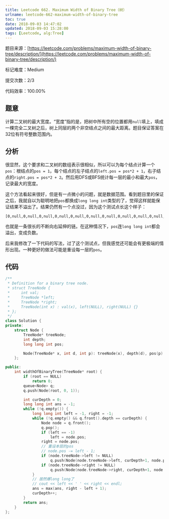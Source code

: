 ```yaml
---
title: Leetcode 662. Maximum Width of Binary Tree（树）
urlname: leetcode-662-maximum-width-of-binary-tree
toc: true
date: 2018-09-03 14:47:02
updated: 2018-09-03 15:28:00
tags: [Leetcode, alg:Tree]
---
```


题目来源：[https://leetcode.com/problems/maximum-width-of-binary-tree/description/](https://leetcode.com/problems/maximum-width-of-binary-tree/description/)

标记难度：Medium

提交次数：2/3

代码效率：100.00%

## 题意

计算二叉树的最大宽度。“宽度”指的是，把树中所有空的位置都用`null`填上，填成一棵完全二叉树之后，树上同层的两个非空结点之间的最大距离。题目保证答案在32位有符号整数范围内。

## 分析

很显然，这个要求和二叉树的数组表示很相似，所以可以为每个结点计算一个`pos`：根结点的`pos = 1`，每个结点的左子结点的`left.pos = pos*2 + 1`，右子结点的`right.pos = pos*2 + 2`。然后用DFS或BFS统计每一层的最小和最大`pos`，记录最大的宽度。

这个方法看起来很好，但是有一点微小的问题，就是数据范围。看到题目里的保证之后，我就自以为聪明地把`pos`都换成`long long int`类型的了，觉得这样就能保证结果不溢出了。结果仍然有一个点没过，因为这个测试点长这个样子：

```
[0,null,0,null,0,null,0,null,0,null,0,null,0,null,0,null,0,null,0,null,0,null,0,null,0,null,0,null,0,null,0,null,0,...
```

也就是一条很长的不断向右延伸的链。在这种情况下，`pos`连`long long int`都会溢出，变成负数。

后来我修改了一下代码的写法，过了这个测试点，但我感觉还可能会有更极端的情形出现。一种更好的做法可能是重设每一层的`pos`。

## 代码

```cpp
/**
 * Definition for a binary tree node.
 * struct TreeNode {
 *     int val;
 *     TreeNode *left;
 *     TreeNode *right;
 *     TreeNode(int x) : val(x), left(NULL), right(NULL) {}
 * };
 */
class Solution {
private:
    struct Node {
        TreeNode* treeNode;
        int depth;
        long long int pos;

        Node(TreeNode* x, int d, int p): treeNode(x), depth(d), pos(p) { }
    };

public:
    int widthOfBinaryTree(TreeNode* root) {
        if (root == NULL)
            return 0;
        queue<Node> q;
        q.push(Node(root, 0, 1));

        int curDepth = 0;
        long long int ans = -1;
        while (!q.empty()) {
            long long int left = -1, right = -1;
            while (!q.empty() && q.front().depth == curDepth) {
                Node node = q.front();
                q.pop();
                if (left == -1)
                    left = node.pos;
                right = node.pos;
                // 重设本层的pos
                // node.pos -= left - 1;
                if (node.treeNode->left != NULL)
                    q.push(Node(node.treeNode->left, curDepth+1, node.pos*2+1));
                if (node.treeNode->right != NULL)
                    q.push(Node(node.treeNode->right, curDepth+1, node.pos*2+2));
            }
            // 居然爆long long了
            // cout << left << ' ' << right << endl;
            ans = max(ans, right - left + 1);
            curDepth++;
        }
        return ans;
    }
};
```

